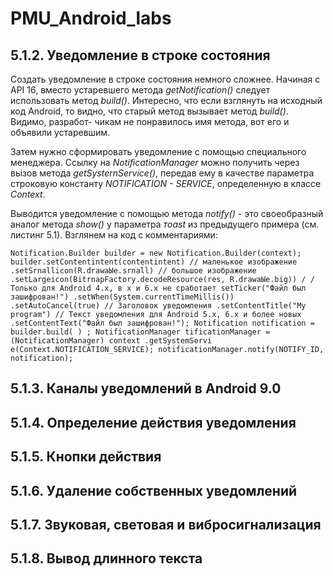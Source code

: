 # PMU_Android_labs

## 5.1.2. Уведомление в строке состояния

Создать уведомление в строке состояния немного сложнее. Начиная с API 16, вместо устаревшего 
метода *getNotification()* следует использовать метод *build()*. Интересно, что если взглянуть 
на исходный код Android, то видно, что старый метод вызывает метод *build()*. Видимо, разработ-
чикам не понравилось имя метода, вот его и объявили устаревшим.  

Затем нужно сформировать уведомление с помощью специального менеджера. Ссылку на *NotificationМanager* 
можно получить через вьiзов метода *getSysternService()*, передав ему в качестве параметра строковую 
константу *NOTIFICATION - SERVICE*, определенную в классе *Context*.  

Выводится уведомление с помощью метода *notify()* - это своеобразный аналог
метода *show()* у параметра *тoast* из предыдущего примера (см. листинг 5.1). 
Взглянем на код с комментариями:

`
Notification.Builder builder = new Notification.Builder(context);
builder.setContentintent(contentintent)
// маленькое изображение
.setSrnallicon(R.drawaЫe.srnall)
// большое изображение
.setLargeicon(BitrnapFactory.decodeResource(res, R.drawaЫe.big))
/ / Только для Android 4.х, в х и 6.х не сработает
setTicker("Фaйл был зашифрован!")
.setWhen(System.currentTimeMillis())
.setAutoCancel(true)
// Заголовок уведомления
.setContentTitle("My program")
// Текст уведомления для Android 5.х, 6.х и более новых
.setContentText("Фaйл был зашифрован!");
Notification notification = builder.build( ) ;
NotificationМanager tificationМanager = (NotificationМanager) context
.getSystemServi e(Context.NOТIFICATION_SERVICE);
notificationМanager.notify(NOTIFY_ID, notification);
`



## 5.1.3. Каналы уведомлений в Android 9.0



## 5.1.4. Определение действия уведомления



## 5.1.5. Кнопки действия



## 5.1.6. Удаление собственных уведомлений



## 5.1.7. Звуковая, световая и вибросигнализация



## 5.1.8. Вывод длинного текста